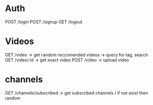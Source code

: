# Auth
POST /login
POST /signup
GET /logout

# Videos
GET /video -> get random reccomended videos -> query for tag, search 
GET /video/:id -> get exact video
POST /video -> upload video

# channels
GET /channels/subscribed -> get subscribed channels / if not exist then random

